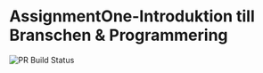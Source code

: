 # AssignmentOne-Introduktion till Branschen & Programmering
![PR Build Status](https://github.com/vadfinnsinte/AssignmentOneIBP/actions/workflows/pr_discord_notification.yml/badge.svg)
